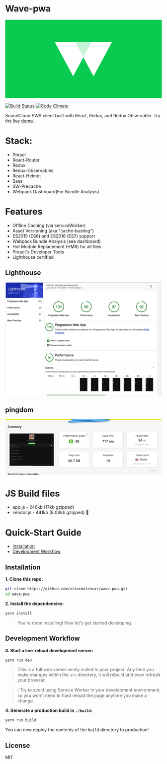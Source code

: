 # Wave-pwa

<a align="center" href="https://test-wave-app.surge.sh/"> ![Wave-pwa](logo.png) </a>

[![Build Status](https://travis-ci.org/vitormalencar/wave-pwa.svg?branch=master)](https://travis-ci.org/vitormalencar/wave-pwa)
[![Code Climate](https://codeclimate.com/github/vitormalencar/wave-pwa/badges/gpa.svg)](https://codeclimate.com/github/vitormalencar/wave-pwa)

SoundCloud PWA client built with React, Redux, and Redux Observable. Try the [live demo](https://test-wave-app.surge.sh/).

# Stack:
  - Preact
  - React-Router
  - Redux
  - Redux-Observables
  - React-Helmet
  - Sass
  - SW-Precache
  - Webpack Dashboard(For Bundle Analysis)


# Features
  - Offline Caching (via serviceWorker)
  - Asset Versioning (aka "cache-busting")
  - ES2015 (ES6) and ES2016 (ES7) support
  - Webpack Bundle Analysis (see dashboard)
  - Hot Module Replacement (HMR) for all files
  - Preact's Developer Tools
  - Lighthouse certified

  ## Lighthouse  
  ![Lighthouse](lh.png)
  ## pingdom
  ![PingDom](pingdom.png)

# JS Build files
 - app.js - 246kb (17kb gzipped)
 - vendor.js - 441kb (8.04kb gzipped) :rocket:

# Quick-Start Guide

- [Installation](#installation)
- [Development Workflow](#development-workflow)

## Installation

**1. Clone this repo:**

```sh
git clone https://github.com/vitormalencar/wave-pwa.git
cd wave-pwa
```


**2. Install the dependencies:**

```sh
yarn install
```

> You're done installing! Now let's get started developing.



## Development Workflow


**3. Start a live-reload development server:**

```sh
yarn run dev
```

> This is a full web server nicely suited to your project. Any time you make changes within the `src` directory, it will rebuild and even refresh your browser.

> :information_source: Try to avoid using Service Worker in your development environment, so you won't need to hard reload the page anytime you make a change.

**4. Generate a production build in `./build`:**

```sh
yarn run build
```

You can now deploy the contents of the `build` directory to production!

## License

MIT
